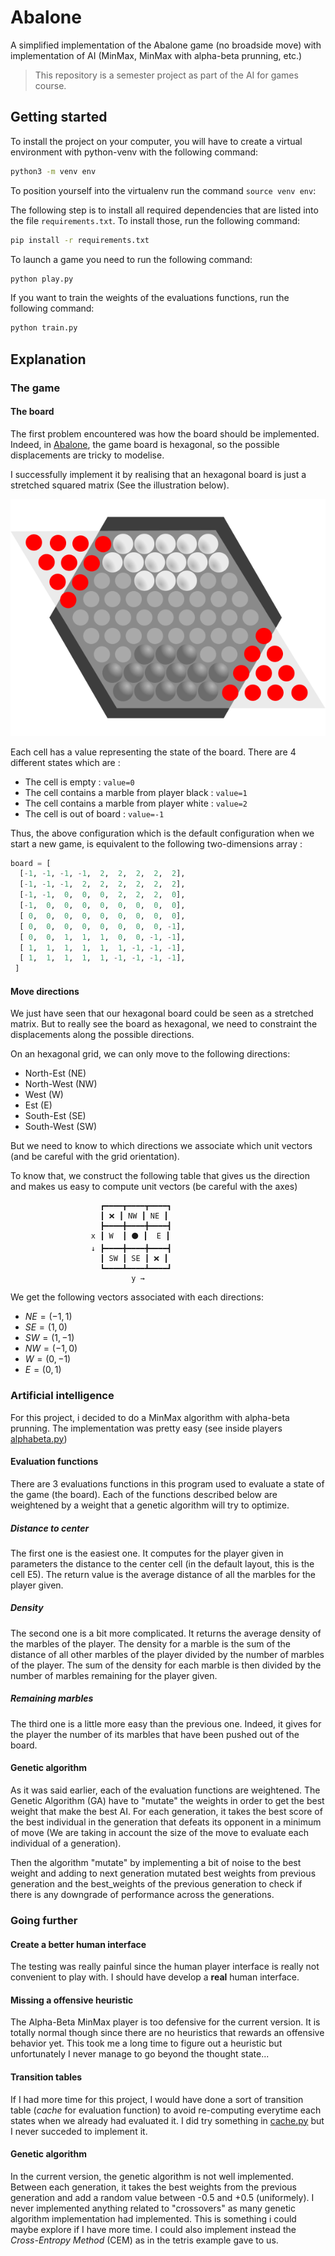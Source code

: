 # Abalone
A simplified implementation of the Abalone game (no broadside move) with implementation of AI (MinMax, MinMax with alpha-beta prunning, etc.)

> This repository is a semester project as part of the AI for games course.

## Getting started
To install the project on your computer, you will have to create a virtual environment with python-venv with the following command:

```bash
python3 -m venv env
```

To position yourself into the virtualenv run the command `source venv env`:

The following step is to install all required dependencies that are listed into the file `requirements.txt`. To install those, run the following command:

```bash
pip install -r requirements.txt
```

To launch a game you need to run the following command:

```bash
python play.py
```

If you want to train the weights of the evaluations functions, run the following command:

```bash
python train.py
```

## Explanation
### The game
#### The board

The first problem encountered was how the board should be implemented. Indeed, in [Abalone](https://en.wikipedia.org/wiki/Abalone_(board_game)), the game board is hexagonal, so the possible displacements are tricky to modelise. 

I successfully implement it by realising that an hexagonal board is just a stretched squared matrix (See the illustration below).

![board modelisation](<docs/img/board.png>)

Each cell has a value representing the state of the board. There are 4 different states which are :
* The cell is empty : `value=0`
* The cell contains a marble from player black : `value=1`
* The cell contains a marble from player white : `value=2`
* The cell is out of board : `value=-1`


Thus, the above configuration which is the default configuration when we start a new game, is equivalent to the following two-dimensions array :


```python
board = [
  [-1, -1, -1, -1,  2,  2,  2,  2,  2],
  [-1, -1, -1,  2,  2,  2,  2,  2,  2],
  [-1, -1,  0,  0,  0,  2,  2,  2,  0],
  [-1,  0,  0,  0,  0,  0,  0,  0,  0],
  [ 0,  0,  0,  0,  0,  0,  0,  0,  0],
  [ 0,  0,  0,  0,  0,  0,  0,  0, -1],
  [ 0,  0,  1,  1,  1,  0,  0, -1, -1],
  [ 1,  1,  1,  1,  1,  1, -1, -1, -1],
  [ 1,  1,  1,  1,  1, -1, -1, -1, -1],
 ]
```

#### Move directions

We just have seen that our hexagonal board could be seen as a stretched matrix. But to really see the board as hexagonal, we need to constraint the displacements along the possible directions.

On an hexagonal grid, we can only move to the following directions:
* North-Est (NE)
* North-West (NW)
* West (W)
* Est (E)
* South-Est (SE)
* South-West (SW)

But we need to know to which directions we associate which unit vectors (and be careful with the grid orientation).

To know that, we construct the following table that gives us the direction and makes us easy to compute unit vectors (be careful with the axes)

```
                    ┏━━━━┳━━━━┳━━━━┓
                    ┃ ❌ ┃ NW ┃ NE ┃
                    ┣━━━━╋━━━━╋━━━━┫
                  x ┃ W  ┃ ⚫ ┃  E ┃
                  ↓ ┣━━━━╋━━━━╋━━━━┫
                    ┃ SW ┃ SE ┃ ❌ ┃
                    ┗━━━━┻━━━━┻━━━━┛
                           y →
```

We get the following vectors associated with each directions:
* $NE = (-1,  1)$
* $SE = ( 1,  0)$
* $SW = ( 1, -1)$
* $NW = (-1,  0)$
* $W =  ( 0, -1)$
* $E =  ( 0,  1)$

### Artificial intelligence

For this project, i decided to do a MinMax algorithm with alpha-beta prunning. The implementation was pretty easy (see inside players [alphabeta.py](/abalone/players/alphabeta.py))


#### Evaluation functions

There are 3 evaluations functions in this program used to evaluate a state of the game (the board). Each of the functions described below are weightened by a weight that a genetic algorithm will try to optimize.

##### Distance to center
The first one is the easiest one. It computes for the player given in parameters the distance to the center cell (in the default layout, this is the cell E5). The return value is the average distance of all the marbles for the player given.

##### Density
The second one is a bit more complicated. It returns the average density of the marbles of the player. The density for a marble is the sum of the distance of all other marbles of the player divided by the number of marbles of the player. The sum of the density for each marble is then divided by the number of marbles remaining for the player given.

##### Remaining marbles
The third one is a little more easy than the previous one. Indeed, it gives for the player the number of its marbles that have been pushed out of the board. 

#### Genetic algorithm
As it was said earlier, each of the evaluation functions are weightened. The Genetic Algorithm (GA) have to "mutate" the weights in order to get the best weight that make the best AI. For each generation, it takes the best score of the best individual in the generation that defeats its opponent in a minimum of move (We are taking in account the size of the move to evaluate each individual of a generation). 

Then the algorithm "mutate" by implementing a bit of noise to the best weight and adding to next generation mutated best weights from previous generation and the best_weights of the previous generation to check if there is any downgrade of performance across the generations.

### Going further
#### Create a better human interface
The testing was really painful since the human player interface is really not convenient to play with. I should have develop a __real__ human interface.

#### Missing a offensive heuristic
The Alpha-Beta MinMax player is too defensive for the current version. It is totally normal though since there are no heuristics that rewards an offensive behavior yet. This took me a long time to figure out a heuristic but unfortunately I never manage to go beyond the thought state...

#### Transition tables
If I had more time for this project, I would have done a sort of transition table (_cache_ for evaluation function) to avoid re-computing everytime each states when we already had evaluated it. I did try something in [cache.py](/abalone/players/cache.py) but I never succeded to implement it.

#### Genetic algorithm
In the current version, the genetic algorithm is not well implemented. Between each generation, it takes the best weights from the previous generation and add a random value between -0.5 and +0.5 (uniformely). I never implemented anything related to "crossovers" as many genetic algorithm implementation had implemented. This is something i could maybe explore if I have more time. I could also implement instead the _Cross-Entropy Method_ (CEM) as in the tetris example gave to us.


